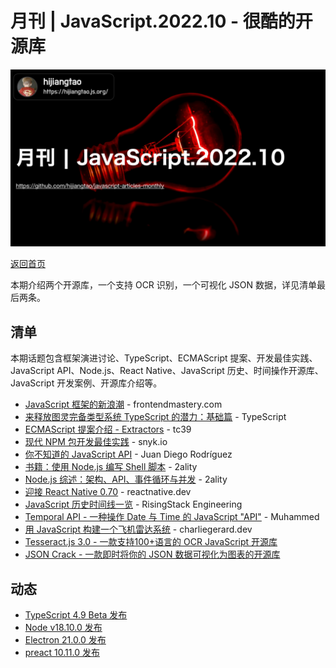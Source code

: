 # 月刊 | JavaScript.2022.10 - 很酷的开源库

![](./img/10.png )

[返回首页](https://github.com/hijiangtao/javascript-articles-monthly)

本期介绍两个开源库，一个支持 OCR 识别，一个可视化 JSON 数据，详见清单最后两条。

## 清单

本期话题包含框架演进讨论、TypeScript、ECMAScript 提案、开发最佳实践、JavaScript API、Node.js、React Native、JavaScript 历史、时间操作开源库、JavaScript 开发案例、开源库介绍等。

* [JavaScript 框架的新浪潮](https://frontendmastery.com/posts/the-new-wave-of-javascript-web-frameworks/) - frontendmastery.com
* [来释放图灵完备类型系统 TypeScript 的潜力：基础篇](https://type-level-typescript.com/) - TypeScript
* [ECMAScript 提案介绍 - Extractors](https://github.com/tc39/proposal-extractors) - tc39
* [现代 NPM 包开发最佳实践](https://snyk.io/blog/best-practices-create-modern-npm-package/) - snyk.io
* [你不知道的 JavaScript API](https://www.smashingmagazine.com/2022/09/javascript-api-guide/) - Juan Diego Rodríguez
* [书籍：使用 Node.js 编写 Shell 脚本](https://exploringjs.com/nodejs-shell-scripting/) - 2ality
* [Node.js 综述：架构、API、事件循环与并发](https://exploringjs.com/nodejs-shell-scripting/ch_nodejs-overview.html) - 2ality
* [迎接 React Native 0.70](https://reactnative.dev/blog/2022/09/05/version-070) - reactnative.dev
* [JavaScript 历史时间线一览](https://blog.risingstack.com/history-of-javascript-on-a-timeline/) - RisingStack Engineering
* [Temporal API - 一种操作 Date 与 Time 的 JavaScript "API"](https://refine.dev/blog/temporal-date-api/) - Muhammed
* [用 JavaScript 构建一个飞机雷达系统](https://charliegerard.dev/blog/aircraft-radar-system-rtl-sdr-web-usb/) - charliegerard.dev
* [Tesseract.js 3.0 - 一款支持100+语言的 OCR JavaScript 开源库](https://tesseract.projectnaptha.com/)
* [JSON Crack - 一款即时将你的 JSON 数据可视化为图表的开源库](https://jsoncrack.com/)

## 动态

* [TypeScript 4.9 Beta 发布](https://devblogs.microsoft.com/typescript/announcing-typescript-4-9-beta/)
* [Node v18.10.0 发布](https://nodejs.org/en/blog/release/v18.10.0/)
* [Electron 21.0.0 发布](https://www.electronjs.org/blog/electron-21-0)
* [preact 10.11.0 发布](https://github.com/preactjs/preact/releases)

